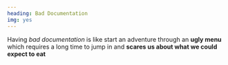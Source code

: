 ```yaml
---
heading: Bad Documentation
img: yes
---
```


Having *bad documentation* is like start an adventure through an **ugly menu** which requires a long time to jump in and **scares us about what we could expect to eat** 

<slider-img src="https://blog.kulturekonnect.com/hubfs/blog_images/bad-menu-design-illegible.jpg" alt="A ugly, bad restaurant menu which can't be read" caption=""/>
